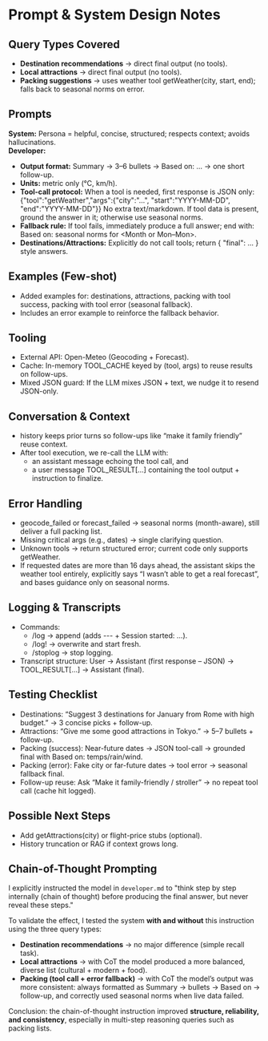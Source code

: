 # Prompt & System Design Notes

## Query Types Covered
- **Destination recommendations** → direct final output (no tools).
- **Local attractions** → direct final output (no tools).
- **Packing suggestions** → uses weather tool getWeather(city, start, end); falls back to seasonal norms on error.

## Prompts
**System:** Persona = helpful, concise, structured; respects context; avoids hallucinations.  
**Developer:**  
- **Output format:** Summary → 3–6 bullets → Based on: … → one short follow-up.  
- **Units:** metric only (°C, km/h).  
- **Tool-call protocol:** When a tool is needed, first response is JSON only:
  {"tool":"getWeather","args":{"city":"...", "start":"YYYY-MM-DD", "end":"YYYY-MM-DD"}}
  No extra text/markdown. If tool data is present, ground the answer in it; otherwise use seasonal norms.  
- **Fallback rule:** If tool fails, immediately produce a full answer; end with:  
  Based on: seasonal norms for <Month or Mon–Mon>.  
- **Destinations/Attractions:** Explicitly do not call tools; return { "final": ... } style answers.

## Examples (Few-shot)
- Added examples for: destinations, attractions, packing with tool success, packing with tool error (seasonal fallback).  
- Includes an error example to reinforce the fallback behavior.

## Tooling
- External API: Open-Meteo (Geocoding + Forecast).  
- Cache: In-memory TOOL_CACHE keyed by (tool, args) to reuse results on follow-ups.  
- Mixed JSON guard: If the LLM mixes JSON + text, we nudge it to resend JSON-only.

## Conversation & Context
- history keeps prior turns so follow-ups like “make it family friendly” reuse context.  
- After tool execution, we re-call the LLM with:
  - an assistant message echoing the tool call, and
  - a user message TOOL_RESULT[...] containing the tool output + instruction to finalize.

## Error Handling
- geocode_failed or forecast_failed → seasonal norms (month-aware), still deliver a full packing list.  
- Missing critical args (e.g., dates) → single clarifying question.  
- Unknown tools → return structured error; current code only supports getWeather.
- If requested dates are more than 16 days ahead, the assistant skips the weather tool entirely, explicitly says “I wasn’t able to get a real forecast”, and bases guidance only on seasonal norms.

## Logging & Transcripts
- Commands:
  - /log <path> → append (adds --- + Session started: ...).  
  - /log! <path> → overwrite and start fresh.  
  - /stoplog → stop logging.  
- Transcript structure: User → Assistant (first response – JSON) → TOOL_RESULT[...] → Assistant (final).

## Testing Checklist
- Destinations: “Suggest 3 destinations for January from Rome with high budget.” → 3 concise picks + follow-up.  
- Attractions: “Give me some good attractions in Tokyo.” → 5–7 bullets + follow-up.  
- Packing (success): Near-future dates → JSON tool-call → grounded final with Based on: temps/rain/wind.  
- Packing (error): Fake city or far-future dates → tool error → seasonal fallback final.  
- Follow-up reuse: Ask “Make it family-friendly / stroller” → no repeat tool call (cache hit logged).

## Possible Next Steps
- Add getAttractions(city) or flight-price stubs (optional).  
- History truncation or RAG if context grows long.

## Chain-of-Thought Prompting
I explicitly instructed the model in `developer.md` to "think step by step internally (chain of thought) before producing the final answer, but never reveal these steps."  

To validate the effect, I tested the system **with and without** this instruction using the three query types:
- **Destination recommendations** → no major difference (simple recall task).
- **Local attractions** → with CoT the model produced a more balanced, diverse list (cultural + modern + food).
- **Packing (tool call + error fallback)** → with CoT the model’s output was more consistent: always formatted as Summary → bullets → Based on → follow-up, and correctly used seasonal norms when live data failed.

Conclusion: the chain-of-thought instruction improved **structure, reliability, and consistency**, especially in multi-step reasoning queries such as packing lists.

